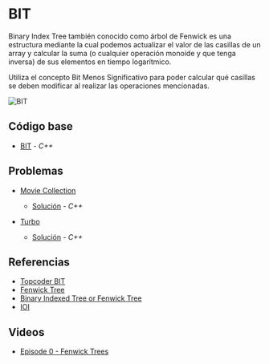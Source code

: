 # BIT
Binary Index Tree también conocido como árbol de Fenwick es una estructura mediante la cual podemos actualizar el valor de las casillas de un array y calcular la suma (o cualquier operación monoide y que tenga inversa) de sus elementos en tiempo logarítmico.

Utiliza el concepto Bit Menos Significativo para poder calcular qué casillas se deben modificar al realizar las operaciones mencionadas.

![BIT](https://iq.opengenus.org/content/images/2019/07/i-1product.png)

## Código base
-  [BIT](BIT.cpp) - _C++_

## Problemas
-  [Movie Collection](https://vjudge.net/problem/Kattis-moviecollection)
    -  [Solución](MovieCollection.cpp) - _C++_

-  [Turbo](https://vjudge.net/problem/Kattis-turbo)
    -  [Solución](Turbo.cpp) - _C++_

## Referencias 
-  [Topcoder BIT](https://www.topcoder.com/community/competitive-programming/tutorials/binary-indexed-trees/)
-  [Fenwick Tree](https://cp-algorithms.com/data_structures/fenwick.html)
-  [Binary Indexed Tree or Fenwick Tree](https://www.hackerearth.com/practice/notes/binary-indexed-tree-or-fenwick-tree/)
-  [IOI](https://ioinformatics.org/journal/v9_2015_39_44.pdf)
## Videos
-  [Episode 0 - Fenwick Trees](https://www.youtube.com/watch?v=kPaJfAUwViY)